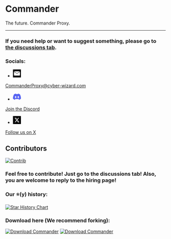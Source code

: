 # Commander
The future. Commander Proxy.
***
### If you need help or want to suggest something, please go to [the discussions tab](https://github.com/Command-Enterprises/Commander/discussions).
### Socials:
- <img src="static/assets/other/email.svg" width="25" height="25">   
CommanderProxy@cyber-wizard.com
- <img src="static/assets/other/discord.svg" width="25" height="25">  
<a href="https://discord.gg/BwejDYd7pM">Join the Discord</a>
- <img src="static/assets/other/x.png" width="25" height="25">  
<a href="https://twitter.com/CmdEntOfficial">Follow us on X</a>


## Contributors
[![Contrib](https://contrib.rocks/image?repo=Command-Enterprises/Commander)](https://github.com/Command-Enterprises/Commander/graphs/contributors)

### Feel free to contribute! Just go to the discussions tab! Also, you are welcome to reply to the hiring page!

### Our ⭐(y) history:

[![Star History Chart](https://api.star-history.com/svg?repos=Command-Enterprises/Commander&type=Date)](https://star-history.com/#Command-Enterprises/Commander&Date)

### Download here (We recommend forking):
[![Download Commander](https://a.fsdn.com/con/app/sf-download-button)](https://sourceforge.net/projects/commanderproxy/files/latest/download) [![Download Commander](https://img.shields.io/sourceforge/dt/commanderproxy.svg)](https://sourceforge.net/projects/commanderproxy/files/latest/download)
